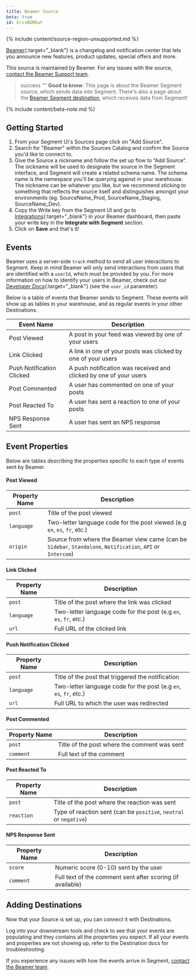 ```yaml
---
title: Beamer Source
beta: true
id: ErcsNGMEwt
---
```

{% include content/source-region-unsupported.md %}

[Beamer](https://www.getbeamer.com/?utm_source=segmentio&utm_medium=docs&utm_campaign=partners){:target="_blank”} is a changelog and notification center that lets you announce new features, product updates, special offers and more.

This source is maintained by Beamer. For any issues with the source, [contact the Beamer Support team](mailto:info@getbeamer.com).

> success ""
> **Good to know**: This page is about the Beamer Segment source, which sends data _into_ Segment. There's also a page about the [Beamer Segment destination](/docs/connections/destinations/catalog/beamer/), which receives data from Segment!

{% include content/beta-note.md %}

## Getting Started

1. From your Segment UI's Sources page click on "Add Source".
2. Search for "Beamer" within the Sources Catalog and confirm the Source you'd like to connect to.
3. Give the Source a nickname and follow the set up flow to “Add Source”. The nickname will be used to designate the source in the Segment interface, and Segment will create a related schema name. The schema name is the namespace you'll be querying against in your warehouse. The nickname can be whatever you like, but we recommend sticking to something that reflects the source itself and distinguishes amongst your environments (eg. SourceName_Prod, SourceName_Staging, SourceName_Dev).
4. Copy the Write key from the Segment UI and go to [Integrations](https://app.getbeamer.com/integrations){:target="_blank"} in your Beamer dashboard, then paste your write key in the **Integrate with Segment** section.
5. Click on **Save** and that's it!

## Events

Beamer uses a server-side `track` method to send all user interactions to Segment. Keep in mind Beamer will only send interactions from users that are identified with a `userId`, which must be provided by you. For more information on how to identify your users in Beamer, check out our [Developer Docs](https://www.getbeamer.com/docs){:target="_blank"} (see the `user_id` parameter).

Below is a table of events that Beamer sends to Segment. These events will show up as tables in your warehouse, and as regular events in your other Destinations.

| Event Name | Description |
| -------- | -------- |
| Post Viewed | A post in your feed was viewed by one of your users |
| Link Clicked | A link in one of your posts was clicked by one of your users |
| Push Notification Clicked | A push notification was received and clicked by one of your users |
| Post Commented | A user has commented on one of your posts |
| Post Reacted To | A user has sent a reaction to one of your posts |
| NPS Response Sent | A user has sent an NPS response |

## Event Properties

Below are tables describing the properties specific to each type of events sent by Beamer.

#### Post Viewed

| Property Name | Description |
| -------- | -------- |
| `post`     | Title of the post viewed |
| `language` | Two-letter language code for the post viewed (e.g `en`, `es`, `fr`, etc.) |
| `origin` | Source from where the Beamer view came (can be `Sidebar`, `Standalone`, `Notification`, `API` or `Intercom`) |

#### Link Clicked

| Property Name | Description |
| -------- | -------- |
| `post`     | Title of the post where the link was clicked |
| `language` | Two-letter language code for the post (e.g `en`, `es`, `fr`, etc.) |
| `url` | Full URL of the clicked link |

#### Push Notification Clicked

| Property Name | Description |
| -------- | -------- |
| `post`     | Title of the post that triggered the notification |
| `language` | Two-letter language code for the post (e.g `en`, `es`, `fr`, etc.) |
| `url` | Full URL to which the user was redirected |

#### Post Commented

| Property Name | Description |
| -------- | -------- |
| `post`     | Title of the post where the comment was sent |
| `comment` | Full text of the comment |

#### Post Reacted To

| Property Name | Description |
| -------- | -------- |
| `post`     | Title of the post where the reaction was sent |
| `reaction` | Type of reaction sent (can be `positive`, `neutral` or `negative`) |

#### NPS Response Sent

| Property Name | Description |
| -------- | -------- |
| `score`     | Numeric score (0-10) sent by the user |
| `comment` | Full text of the comment sent after scoring (if available) |

## Adding Destinations

Now that your Source is set up, you can connect it with Destinations.

Log into your downstream tools and check to see that your events are populating and they contains all the properties you expect. If all your events and properties are not showing up, refer to the Destination docs for troubleshooting.

If you experience any issues with how the events arrive in Segment, [contact the Beamer team](mailto:info@getbeamer.com).
